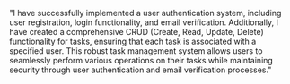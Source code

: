 "I have successfully implemented a user authentication system, including user registration, login functionality, and email verification. Additionally, I have created a comprehensive CRUD (Create, Read, Update, Delete) functionality for tasks, ensuring that each task is associated with a specified user. This robust task management system allows users to seamlessly perform various operations on their tasks while maintaining security through user authentication and email verification processes."
